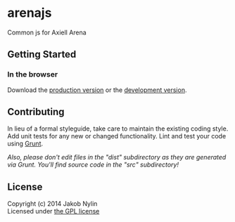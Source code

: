 # arenajs

Common js for Axiell Arena

## Getting Started

### In the browser
Download the [production version][min] or the [development version][max].

[min]: https://raw.github.com/jaknyl1/arena/master/dist/arenajs.min.js
[max]: https://raw.github.com/jaknyl1/arena/master/dist/arenajs.js


## Contributing
In lieu of a formal styleguide, take care to maintain the existing coding style. Add unit tests for any new or changed functionality. Lint and test your code using [Grunt](http://gruntjs.com/).

_Also, please don't edit files in the "dist" subdirectory as they are generated via Grunt. You'll find source code in the "src" subdirectory!_


## License
Copyright (c) 2014 Jakob Nylin  
Licensed under [the GPL license](gpl-3.0.txt)
